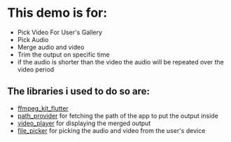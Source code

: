 # This demo is for:
- Pick Video For User's Gallery
- Pick Audio
- Merge audio and video
- Trim the output on specific time
- if the audio is shorter than the video the audio will be repeated over the video period  

## The libraries i used to do so are:
  - [ffmpeg_kit_flutter](https://ffmpeg.org/ffmpeg.html)
  - [path_provider](https://pub.dev/packages/path_provider) for fetching the path of the app to put the output inside
  - [video_player](https://pub.dev/packages/video_player) for displaying the merged output 
  - [file_picker](https://pub.dev/packages/file_picker) for picking the audio and video from the user's device
